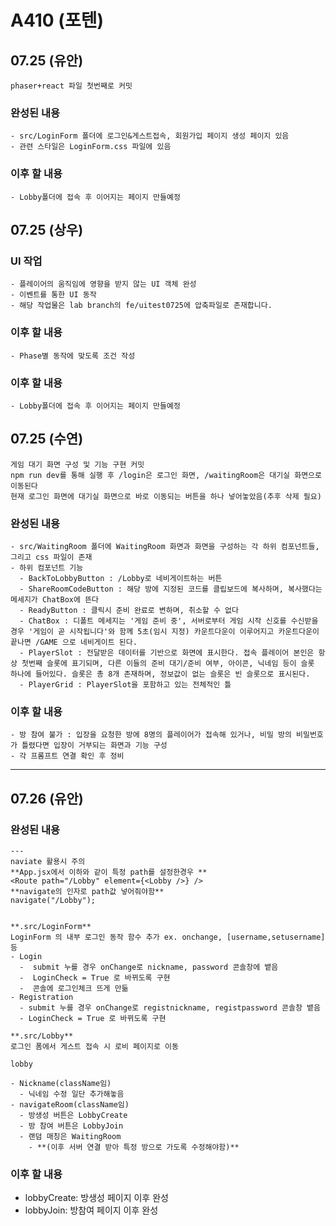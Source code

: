 # A410 (포텐)

## 07.25 (유안)

    phaser+react 파일 첫번째로 커밋

### 완성된 내용

    - src/LoginForm 폴더에 로그인&게스트접속, 회원가입 페이지 생성 페이지 있음
    - 관련 스타일은 LoginForm.css 파일에 있음

### 이후 할 내용

    - Lobby폴더에 접속 후 이어지는 페이지 만들예정

## 07.25 (상우)

### UI 작업

    - 플레이어의 움직임에 영향을 받지 않는 UI 객체 완성
    - 이벤트를 통한 UI 동작
    - 해당 작업물은 lab branch의 fe/uitest0725에 압축파일로 존재합니다.

### 이후 할 내용

    - Phase별 동작에 맞도록 조건 작성

### 이후 할 내용

    - Lobby폴더에 접속 후 이어지는 페이지 만들예정

## 07.25 (수연)

    게임 대기 화면 구성 및 기능 구현 커밋
    npm run dev를 통해 실행 후 /login은 로그인 화면, /waitingRoom은 대기실 화면으로 이동된다
    현재 로그인 화면에 대기실 화면으로 바로 이동되는 버튼을 하나 넣어놓았음(추후 삭제 필요)

### 완성된 내용

    - src/WaitingRoom 폴더에 WaitingRoom 화면과 화면을 구성하는 각 하위 컴포넌트들,그리고 css 파일이 존재
    - 하위 컴포넌트 기능
      - BackToLobbyButton : /Lobby로 네비게이트하는 버튼
      - ShareRoomCodeButton : 해당 방에 지정된 코드를 클립보드에 복사하며, 복사했다는 메세지가 ChatBox에 뜬다
      - ReadyButton : 클릭시 준비 완료로 변하며, 취소할 수 없다
      - ChatBox : 디폴트 메세지는 '게임 준비 중', 서버로부터 게임 시작 신호를 수신받을 경우 '게임이 곧 시작됩니다'와 함께 5초(임시 지정) 카운트다운이 이루어지고 카운트다운이 끝나면 /GAME 으로 네비게이트 된다.
      - PlayerSlot : 전달받은 데이터를 기반으로 화면에 표시한다. 접속 플레이어 본인은 항상 첫번째 슬롯에 표기되며, 다른 이들의 준비 대기/준비 여부, 아이콘, 닉네임 등이 슬롯 하나에 들어있다. 슬롯은 총 8개 존재하며, 정보값이 없는 슬롯은 빈 슬롯으로 표시된다.
      - PlayerGrid : PlayerSlot을 포함하고 있는 전체적인 틀

### 이후 할 내용

    - 방 참여 불가 : 입장을 요청한 방에 8명의 플레이어가 접속해 있거나, 비밀 방의 비밀번호가 틀렸다면 입장이 거부되는 화면과 기능 구성
    - 각 프롬프트 연결 확인 후 정비

-----------------------

## 07.26 (유안)

### 완성된 내용

    ---
    naviate 활용시 주의
    **App.jsx에서 이하와 같이 특정 path를 설정한경우 **
    <Route path="/Lobby" element={<Lobby />} />
    **navigate의 인자로 path값 넣어줘야함**
    navigate("/Lobby");


    **.src/LoginForm**
    LoginForm 의 내부 로그인 동작 함수 추가 ex. onchange, [username,setusername]등
    - Login
      -  submit 누를 경우 onChange로 nickname, password 콘솔창에 뱉음
      -  LoginCheck = True 로 바뀌도록 구현 
      -  콘솔에 로그인체크 뜨게 만듦
    - Registration
      - submit 누를 경우 onChange로 registnickname, registpassword 콘솔창 뱉음
      - LoginCheck = True 로 바뀌도록 구현 

    **.src/Lobby**
    로그인 폼에서 게스트 접속 시 로비 페이지로 이동 

    lobby

    - Nickname(className임)
      - 닉네임 수정 일단 추가해놓음
    - navigateRoom(className임)
      - 방생성 버튼은 LobbyCreate
      - 방 참여 버튼은 LobbyJoin
      - 랜덤 매칭은 WaitingRoom 
        - **(이후 서버 연결 받아 특정 방으로 가도록 수정해야함)**


### 이후 할 내용
  - lobbyCreate: 방생성 페이지 이후 완성
  - lobbyJoin: 방참여 페이지 이후 완성